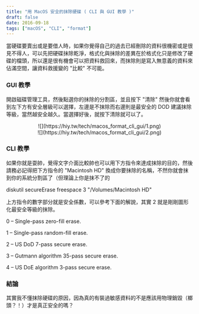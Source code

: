 ```yaml
---
title: "用 MacOS 安全的抹除硬碟 ( CLI 與 GUI 教學 )"
draft: false
date: 2016-09-18
tags: ["macOS", "CLI", "format"]
---
```



當硬碟要賣出或是要借人時，如果你覺得自己的過去已經刪除的資料很機密或是很見不得人，可以先把硬碟抹除乾淨，格式化與抹除的差異在於格式化只是修改了硬碟的檔頭，所以還是很有機會可以把資料救回來，而抹除則是寫入無意義的資料來佔滿空間，讓資料救援變的 "比較" 不可能。

<!--more-->

### GUI 教學

開啟磁碟管理工具，然後點選你的抹除的分割區，並且按下 "清除" 然後你就會看到左下方有安全層級可以選擇，左邊是不抹除而右邊則是最安全的 DOD 建議抹除等級，當然越安全越久。當選擇好後，就按下清除就可以了。

<center>
![](https://hiy.tw/tech/macos_format_cli_gui/1.png)
</center>


<center>
![](https://hiy.tw/tech/macos_format_cli_gui/2.png)
</center>



### CLI 教學

如果你就是耍帥，覺得文字介面比較帥也可以用下方指令來達成抹除的目的，然後請務必記得把下方指令的 "Macintosh HD" 換成你要抹除的名稱，不然你就會抹到你的系統分割區了（但理論上你是抹不了的


diskutil secureErase freespace 3 "/Volumes/Macintosh HD"



上方指令的數字部分就是安全係數，可以參考下面的解說，其實 2 就是剛剛圖形化最安全等級的抹除。

0 – Single-pass zero-fill erase.

1 – Single-pass random-fill erase.

2 – US DoD 7-pass secure erase.

3 – Gutmann algorithm 35-pass secure erase.

4 – US DoE algorithm 3-pass secure erase.



### 結論

其實我不懂抹除硬碟的原因，因為真的有裝過敏感資料的不是應該用物理銷毀（榔頭？！）才是真正安全的嗎？







